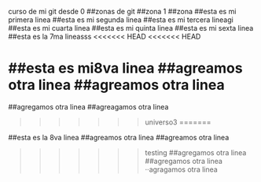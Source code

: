 curso de mi git desde 0
##zonas de git
##zona 1
##zona 
##esta es mi primera linea
##esta es mi segunda linea
##esta es mi tercera lineagi
##esta es mi cuarta linea
##esta es mi quinta linea
##esta es mi sexta linea
##esta es la 7ma lineasss
<<<<<<< HEAD
<<<<<<< HEAD

##esta es mi8va linea
##agreamos otra linea
##agreamos otra linea
=======
##agregamos otra linea
##agreagamos otra linea
>>>>>>> universo3
=======

##esta es la 8va linea
##agreamos otra linea
##agreamos otra linea
>>>>>>> testing
##agregamos otra linea
##agregamos otra linea
··agragamos otra linea
